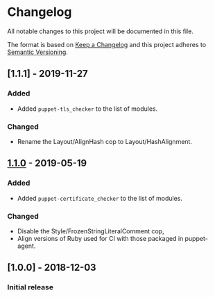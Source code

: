 # Changelog
All notable changes to this project will be documented in this file.

The format is based on [Keep a Changelog](http://keepachangelog.com/en/1.0.0/)
and this project adheres to [Semantic Versioning](http://semver.org/spec/v2.0.0.html).

## [1.1.1] - 2019-11-27
### Added
- Added `puppet-tls_checker` to the list of modules.

### Changed
- Rename the Layout/AlignHash cop to Layout/HashAlignment.

## [1.1.0] - 2019-05-19
### Added
- Added `puppet-certificate_checker` to the list of modules.

### Changed
- Disable the Style/FrozenStringLiteralComment cop,
- Align versions of Ruby used for CI with those packaged in puppet-agent.

## [1.0.0] - 2018-12-03
### Initial release

[Unreleased]: https://github.com/opus-codium/modulesync_config/compare/1.1.0...master
[1.1.0]: https://github.com/opus-codium/modulesync_config/compare/1.0.0...1.1.0
